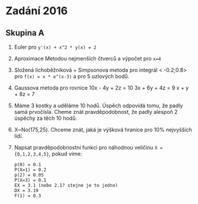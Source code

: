 # Zadání 2016

## Skupina A

1. Euler pro `y'(x) + x^2 * y(x) = 2`
1. Aproximace Metodou nejmenších čtverců a výpočet pro `x=4`
1. Složená lichoběžníková + Simpsonova metoda pro integrál < -0.2;0.8> pro `f(x) = x * e^(x-3)` a pro 5 uzlových bodů.
1. Gaussova metoda pro rovnice
    10x - 4y + 2z = 10
    3x + 6y + 4z = 9
    x + y + 8z = 7
1. Máme 3 kostky a uděláme 10 hodů. Úspěch odpovídá tomu, že padly samá prvočísla. Cheme znát pravděpodobnost, že padly alespoň 2 úspěchy za těch 10 hodů.
1. X~No(175,25). Chceme znát, jaká je výšková hranice pro 10% nejvyšších lidí.
1. Napsat pravděpodobnostní funkci pro náhodnou veličinu `X = {0,1,2,3,4,5}`, pokud víme:

    ```text
    p(0) = 0.1
    P(X=1) = 0.2
    p(2) = 0.05
    P(X=3) = 0.1
    EX = 3.1 (nebo 2.1? stejne je to jedno)
    DX = 3.19
    F(1) = 0.3
    ```
